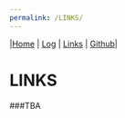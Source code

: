 ```yaml
---
permalink: /LINKS/
---
```

|[Home](.) | [Log](TXT/mylog.txt) | [Links](/) | [Github](https://github.com/mfikriharyanto/os212/)|

# LINKS
###TBA
